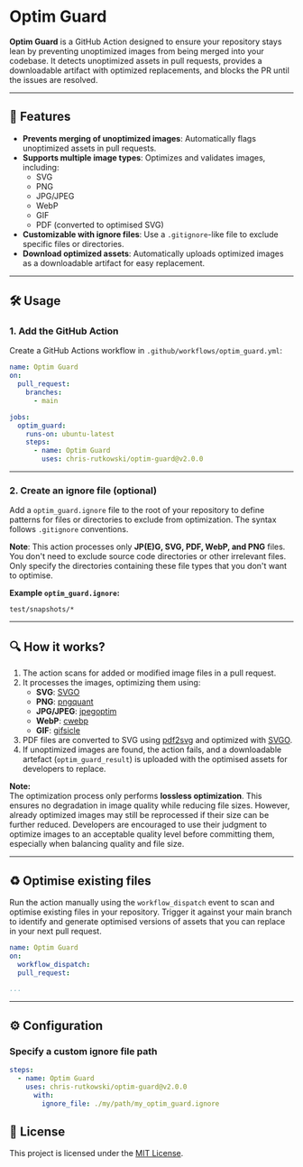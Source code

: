 # Optim Guard

**Optim Guard** is a GitHub Action designed to ensure your repository stays lean by preventing unoptimized images from being merged into your codebase. It detects unoptimized assets in pull requests, provides a downloadable artifact with optimized replacements, and blocks the PR until the issues are resolved.

---

## 🚀 Features
- **Prevents merging of unoptimized images**: Automatically flags unoptimized assets in pull requests.
- **Supports multiple image types**: Optimizes and validates images, including:
  - SVG
  - PNG
  - JPG/JPEG
  - WebP
  - GIF
  - PDF (converted to optimised SVG)
- **Customizable with ignore files**: Use a `.gitignore`-like file to exclude specific files or directories.
- **Download optimized assets**: Automatically uploads optimized images as a downloadable artifact for easy replacement.

---

## 🛠️ Usage

### 1. **Add the GitHub Action**
Create a GitHub Actions workflow in `.github/workflows/optim_guard.yml`:

```yaml
name: Optim Guard
on:
  pull_request:
    branches:
      - main

jobs:
  optim_guard:
    runs-on: ubuntu-latest
    steps:
      - name: Optim Guard
        uses: chris-rutkowski/optim-guard@v2.0.0
```

---

### 2. **Create an ignore file** (optional)
Add a `optim_guard.ignore` file to the root of your repository to define patterns for files or directories to exclude from optimization. The syntax follows `.gitignore` conventions.

**Note**: This action processes only **JP(E)G, SVG, PDF, WebP, and PNG** files. You don't need to exclude source code directories or other irrelevant files. Only specify the directories containing these file types that you don't want to optimise.

**Example `optim_guard.ignore`:**
```gitignore
test/snapshots/*
```

---

## 🔍 How it works?

1. The action scans for added or modified image files in a pull request.
2. It processes the images, optimizing them using:
   - **SVG**: [SVGO](https://github.com/svg/svgo)
   - **PNG**: [pngquant](https://pngquant.org/)
   - **JPG/JPEG**: [jpegoptim](https://github.com/tjko/jpegoptim)
   - **WebP**: [cwebp](https://developers.google.com/speed/webp)
   - **GIF**: [gifsicle](https://www.lcdf.org/gifsicle/)
3. PDF files are converted to SVG using [pdf2svg](https://github.com/dawbarton/pdf2svg) and optimized with [SVGO](https://github.com/svg/svgo).
4. If unoptimized images are found, the action fails, and a downloadable artefact (`optim_guard_result`) is uploaded with the optimised assets for developers to replace.

**Note:**  
The optimization process only performs **lossless optimization**. This ensures no degradation in image quality while reducing file sizes. However, already optimized images may still be reprocessed if their size can be further reduced. Developers are encouraged to use their judgment to optimize images to an acceptable quality level before committing them, especially when balancing quality and file size.

---

## ♻️ Optimise existing files

Run the action manually using the `workflow_dispatch` event to scan and optimise existing files in your repository. Trigger it against your main branch to identify and generate optimised versions of assets that you can replace in your next pull request.

```yaml
name: Optim Guard
on:
  workflow_dispatch:
  pull_request:

...
```

---

## ⚙️ Configuration

### **Specify a custom ignore file path**

```yaml
steps:
  - name: Optim Guard
    uses: chris-rutkowski/optim-guard@v2.0.0
      with:
        ignore_file: ./my/path/my_optim_guard.ignore
```

## 📄 License
This project is licensed under the [MIT License](LICENSE).
